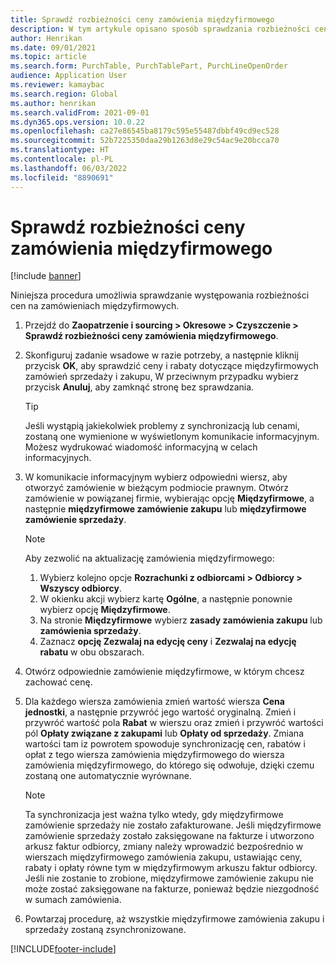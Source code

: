 ```yaml
---
title: Sprawdź rozbieżności ceny zamówienia międzyfirmowego
description: W tym artykule opisano sposób sprawdzania rozbieżności cen w zamówieniach międzyfirmowych
author: Henrikan
ms.date: 09/01/2021
ms.topic: article
ms.search.form: PurchTable, PurchTablePart, PurchLineOpenOrder
audience: Application User
ms.reviewer: kamaybac
ms.search.region: Global
ms.author: henrikan
ms.search.validFrom: 2021-09-01
ms.dyn365.ops.version: 10.0.22
ms.openlocfilehash: ca27e86545ba8179c595e55487dbbf49cd9ec528
ms.sourcegitcommit: 52b7225350daa29b1263d8e29c54ac9e20bcca70
ms.translationtype: HT
ms.contentlocale: pl-PL
ms.lasthandoff: 06/03/2022
ms.locfileid: "8890691"
---
```

# <a name="check-intercompany-order-price-discrepancies"></a>Sprawdź rozbieżności ceny zamówienia międzyfirmowego

[!include [banner](../../includes/banner.md)]

Niniejsza procedura umożliwia sprawdzanie występowania rozbieżności cen na zamówieniach międzyfirmowych.

1. Przejdź do **Zaopatrzenie i sourcing \> Okresowe \> Czyszczenie \> Sprawdź rozbieżności ceny zamówienia międzyfirmowego**.
1. Skonfiguruj zadanie wsadowe w razie potrzeby, a następnie kliknij przycisk **OK**, aby sprawdzić ceny i rabaty dotyczące międzyfirmowych zamówień sprzedaży i zakupu, W przeciwnym przypadku wybierz przycisk **Anuluj**, aby zamknąć stronę bez sprawdzania.

    > [!TIP]
    > Jeśli wystąpią jakiekolwiek problemy z synchronizacją lub cenami, zostaną one wymienione w wyświetlonym komunikacie informacyjnym. Możesz wydrukować wiadomość informacyjną w celach informacyjnych.

1. W komunikacie informacyjnym wybierz odpowiedni wiersz, aby otworzyć zamówienie w bieżącym podmiocie prawnym. Otwórz zamówienie w powiązanej firmie, wybierając opcję **Międzyfirmowe**, a następnie **międzyfirmowe zamówienie zakupu** lub **międzyfirmowe zamówienie sprzedaży**.

    > [!NOTE]
    > Aby zezwolić na aktualizację zamówienia międzyfirmowego:
    >
    > 1. Wybierz kolejno opcje **Rozrachunki z odbiorcami \> Odbiorcy \> Wszyscy odbiorcy**.
    > 1. W okienku akcji wybierz kartę **Ogólne**, a następnie ponownie wybierz opcję **Międzyfirmowe**.
    > 1. Na stronie **Międzyfirmowe** wybierz **zasady zamówienia zakupu** lub **zamówienia sprzedaży**.
    > 1. Zaznacz **opcję Zezwalaj na edycję ceny** i **Zezwalaj na edycję rabatu** w obu obszarach.

1. Otwórz odpowiednie zamówienie międzyfirmowe, w którym chcesz zachować cenę.
1. Dla każdego wiersza zamówienia zmień wartość wiersza **Cena jednostki**, a następnie przywróć jego wartość oryginalną. Zmień i przywróć wartość pola **Rabat** w wierszu oraz zmień i przywróć wartości pól **Opłaty związane z zakupami** lub **Opłaty od sprzedaży**. Zmiana wartości tam iz powrotem spowoduje synchronizację cen, rabatów i opłat z tego wiersza zamówienia międzyfirmowego do wiersza zamówienia międzyfirmowego, do którego się odwołuje, dzięki czemu zostaną one automatycznie wyrównane.

    > [!NOTE]
    > Ta synchronizacja jest ważna tylko wtedy, gdy międzyfirmowe zamówienie sprzedaży nie zostało zafakturowane. Jeśli międzyfirmowe zamówienie sprzedaży zostało zaksięgowane na fakturze i utworzono arkusz faktur odbiorcy, zmiany należy wprowadzić bezpośrednio w wierszach międzyfirmowego zamówienia zakupu, ustawiając ceny, rabaty i opłaty równe tym w międzyfirmowym arkuszu faktur odbiorcy. Jeśli nie zostanie to zrobione, międzyfirmowe zamówienie zakupu nie może zostać zaksięgowane na fakturze, ponieważ będzie niezgodność w sumach zamówienia.

1. Powtarzaj procedurę, aż wszystkie międzyfirmowe zamówienia zakupu i sprzedaży zostaną zsynchronizowane.

[!INCLUDE[footer-include](../../includes/footer-banner.md)]

